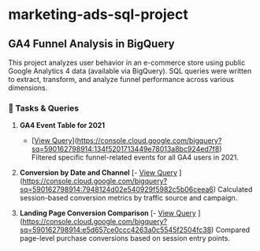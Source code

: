 # marketing-ads-sql-project

## GA4 Funnel Analysis in BigQuery

This project analyzes user behavior in an e-commerce store using public Google Analytics 4 data (available via BigQuery). SQL queries were written to extract, transform, and analyze funnel performance across various dimensions.

### 📌 Tasks & Queries

1. **GA4 Event Table for 2021**
   - [[View Query](https://console.cloud.google.com/bigquery/link1)](https://console.cloud.google.com/bigquery?sq=590162798914:134f5201713449e78013a8bc924ed7f8)  
   Filtered specific funnel-related events for all GA4 users in 2021.

2. **Conversion by Date and Channel**
   [- [View Query](https://console.cloud.google.com/bigquery/link2)  ](https://console.cloud.google.com/bigquery?sq=590162798914:7948124d02e540929f5982c5b06ceea6)
   Calculated session-based conversion metrics by traffic source and campaign.

3. **Landing Page Conversion Comparison**
   [- [View Query](https://console.cloud.google.com/bigquery/link3)  ](https://console.cloud.google.com/bigquery?sq=590162798914:e5d657ce0ccc4263a0c5545f2504fc38)
   Compared page-level purchase conversions based on session entry points.
